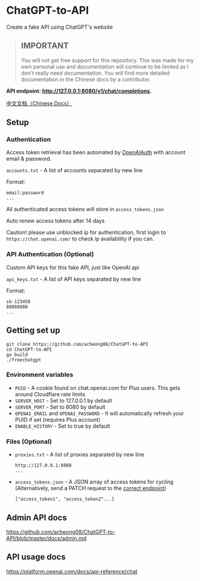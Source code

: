 # ChatGPT-to-API
Create a fake API using ChatGPT's website

> ## IMPORTANT
> You will not get free support for this repository. This was made for my own personal use and documentation will continue to be limited as I don't really need documentation. You will find more detailed documentation in the Chinese docs by a contributor.

**API endpoint: http://127.0.0.1:8080/v1/chat/completions.**

[中文文档（Chinese Docs）](https://github.com/xqdoo00o/ChatGPT-to-API/blob/master/README_ZH.md)
## Setup
    
### Authentication

Access token retrieval has been automated by [OpenAIAuth](https://github.com/acheong08/OpenAIAuth/) with account email & password.

`accounts.txt` - A list of accounts separated by new line 

Format:
```
email:password
...
```

All authenticated access tokens will store in `access_tokens.json`

Auto renew access tokens after 14 days

Caution! please use unblocked ip for authentication, first login to `https://chat.openai.com/` to check ip availability if you can.

### API Authentication (Optional)

Custom API keys for this fake API, just like OpenAI api

`api_keys.txt` - A list of API keys separated by new line

Format:
```
sk-123456
88888888
...
```

## Getting set up
```  
git clone https://github.com/acheong08/ChatGPT-to-API
cd ChatGPT-to-API
go build
./freechatgpt
```

### Environment variables
  - `PUID` - A cookie found on chat.openai.com for Plus users. This gets around Cloudflare rate limits
  - `SERVER_HOST` - Set to 127.0.0.1 by default
  - `SERVER_PORT` - Set to 8080 by default
  - `OPENAI_EMAIL` and `OPENAI_PASSWORD` - It will automatically refresh your PUID if set (requires Plus account)
  - `ENABLE_HISTORY` - Set to true by default

### Files (Optional)
  - `proxies.txt` - A list of proxies separated by new line

    ```
    http://127.0.0.1:8888
    ...
    ```
  - `access_tokens.json` - A JSON array of access tokens for cycling (Alternatively, send a PATCH request to the [correct endpoint](https://github.com/acheong08/ChatGPT-to-API/blob/master/docs/admin.md))
    ```
    ["access_token1", "access_token2"...]
    ```

## Admin API docs
https://github.com/acheong08/ChatGPT-to-API/blob/master/docs/admin.md

## API usage docs
https://platform.openai.com/docs/api-reference/chat
